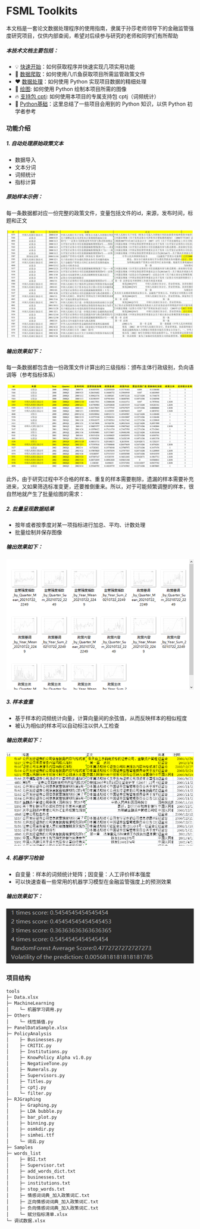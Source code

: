 # FSML Toolkits

本文档是一套论文数据处理程序的使用指南，隶属于孙莎老师领导下的金融监管强度研究项目，仅供内部查阅，希望对后续参与研究的老师和同学们有所帮助


##### 本技术文档主要包括：
- 💡 [快速开始](QuickStart.md)：如何获取程序并快速实现几项实用功能
- 💐 [数据爬取](GetData.html)：如何使用八爪鱼获取项目所需监管政策文件
- ❤️ [数据处理](ImportData.md)：如何使用 Python 实现项目数据的精细处理
- 🥳 [绘图](SampleBin.md): 如何使用 Python 绘制本项目所需的图像
- 🔥 [支持包 cptj](cptj.md): 如何使用本项目的专属支持包 cptj（词频统计）
- 🌱 [Python基础](Python.md)：这里总结了一些项目会用到的 Python 知识，以供 Python 初学者参考

### 功能介绍
##### 1. 自动处理原始政策文本
- 数据导入
- 文本分词
- 词频统计
- 指标计算

##### 原始样本示例：

每一条数据都对应一份完整的政策文件，变量包括文件的id，来源，发布时间，标题和正文

![结果示例1](原始样本示例.jpg)

##### 输出效果如下：

每一条数据都包含由一份政策文件计算出的三级指标：颁布主体行政级别，负向语调等（参考指标体系）

![结果示例2](面板数据示例.jpg)

此外，由于研究过程中不合格的样本、重复的样本需要剔除，遗漏的样本需要补充进来，又如果筛选标准变更，还要推倒重来。所以，对于可能频繁调整的样本，很自然地就产生了批量绘图的需求：

##### 2. 批量呈现数据结果
- 按年或者按季度对某一项指标进行加总、平均、计数处理
- 批量绘制并保存图像

##### 输出效果如下：
![结果示例3](批量绘图示例.png)


##### 3. 样本查重
- 基于样本的词频统计向量，计算向量间的余弦值，从而反映样本的相似程度
- 被认为相似的样本可以自动标注以供人工检查

##### 输出效果如下：
![文本查重示例](文本查重示例.png)


##### 4. 机器学习检验
- 自变量：样本的词频统计矩阵；因变量：人工评价样本强度
- 可以快速查看一些常用的机器学习模型在金融监管强度上的预测效果

##### 输出效果如下：
![文本查重示例](机器学习示例.png)



### 项目结构
```text
tools
├─ Data.xlsx
├─ MachineLearning
│    └─ 机器学习调用.py
├─ Others
│    └─ 线性插值.py
├─ PanelDataSample.xlsx
├─ PolicyAnalysis
│    ├─ Businesses.py
│    ├─ CRITIC.py
│    ├─ Institutions.py
│    ├─ KnowPolicy Alpha v1.0.py
│    ├─ NegativeTone.py
│    ├─ Numerals.py
│    ├─ Supervisors.py
│    ├─ Titles.py
│    ├─ cptj.py
│    └─ filter.py
├─ RJGraphing
│    ├─ Graphing.py
│    ├─ LDA bubble.py
│    ├─ bar_plot.py
│    ├─ binning.py
│    ├─ osmkdir.py
│    ├─ simhei.ttf
│    └─ 词云.py
├─ Samples
├─ words_list
│    ├─ BSI.txt
│    ├─ Supervisor.txt
│    ├─ add_words_dict.txt
│    ├─ businesses.txt
│    ├─ institutions.txt
│    ├─ stop_words.txt
│    ├─ 情感词词典_加入政策词汇.txt
│    ├─ 正向情感词词典_加入政策词汇.txt
│    ├─ 负向情感词词典_加入政策词汇.txt
│    └─ 赋分指标清单.xlsx
└─ 调试数据.xlsx
```



